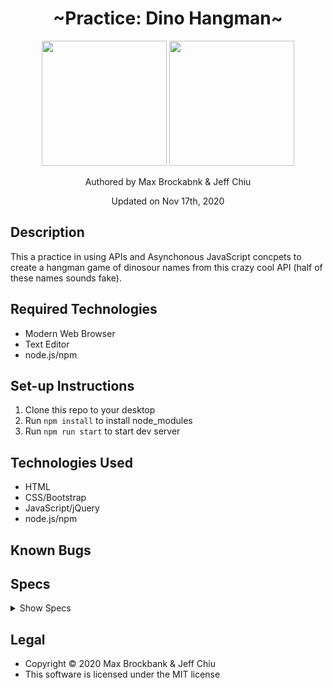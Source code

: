 <h1 align="center">~Practice: Dino Hangman~</h1>
<div align="center">
<img src="https://github.com/MaxBrockbank.png" width="200px" height="auto" >
<img src="https://github.com/jeffchiudev.png" width="200px" height="auto" >
</div>
<p align="center">Authored by Max Brockabnk & Jeff Chiu</p>
<p align="center">Updated on Nov 17th, 2020</p>

## Description
This a practice in using APIs and Asynchonous JavaScript concpets to create a hangman game of dinosour names from this crazy cool API (half of these names sounds fake).

## Required Technologies
* Modern Web Browser
* Text Editor
* node.js/npm

## Set-up Instructions
1. Clone this repo to your desktop
2. Run `npm install` to install node_modules
3. Run `npm run start` to start dev server

## Technologies Used
* HTML
* CSS/Bootstrap
* JavaScript/jQuery
* node.js/npm

## Known Bugs

## Specs
<details>
<summary> Show Specs </summary>

| Test  | Input | Output  |
| :---| :---: |  :---  |
| DinoGame |||
| should instantiate a DinoGame object || newGame = new DinoGame |
| DinoGame.checkAnswer |||
| should correctly log player answer | 'g' | guess = g |
| should correctly compare player answer to letters within the mystery dinosaur |||
| should corerectly display if player correctly guesses |||
| should correctly display if player incorrectly guesses |||
| should correctly keep track of number of player incorrect guesses |||
| should correctly tell player if they're out of guess and have lost the game |||

</details>

## Legal
* Copyright © 2020 Max Brockbank & Jeff Chiu
* This software is licensed under the MIT license